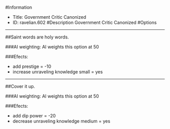 #Information
 - Title: Government Critic Canonized
 - ID: ravelian.602
#Description
Government Critic Canonized
#Options

___
##Saint words are holy words.

###AI weighting:
AI weights this option at 50


###Efects:<ul><li>add prestige = -10</li><li>increase unraveling knowledge small = yes</li></ul>

___
##Cover it up.

###AI weighting:
AI weights this option at 50


###Efects:<ul><li>add dip power = -20</li><li>decrease unraveling knowledge medium = yes</li></ul>
